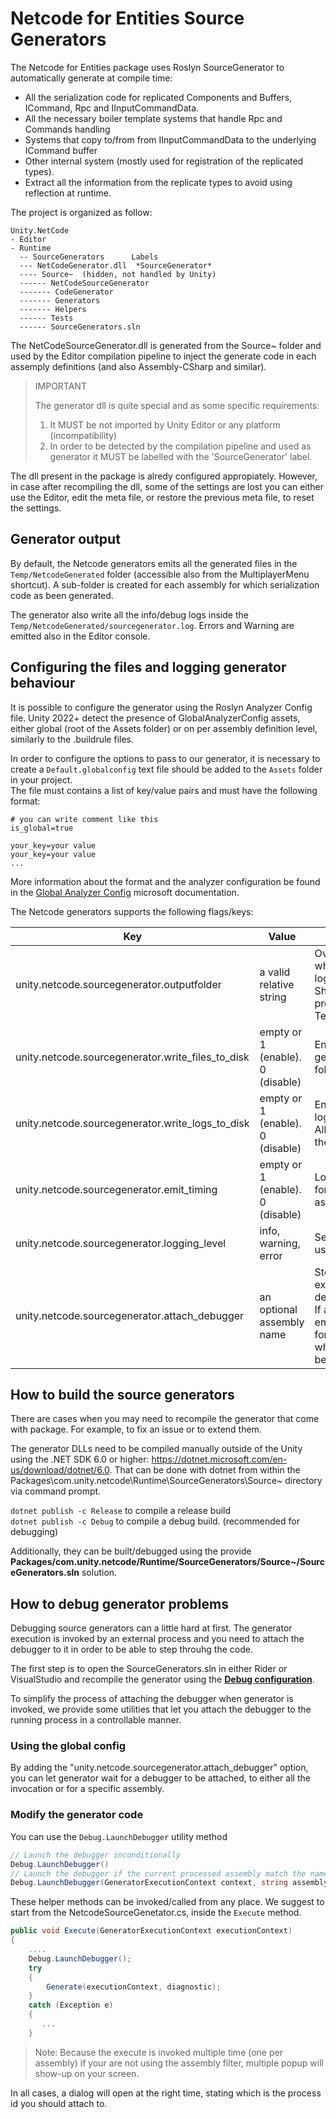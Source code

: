 # Netcode for Entities Source Generators

The Netcode for Entities package uses Roslyn SourceGenerator to automatically generate at compile time:
- All the serialization code for replicated Components and Buffers, ICommand, Rpc and IInputCommandData.
- All the necessary boiler template systems that handle Rpc and Commands handling
- Systems that copy to/from from IInputCommandData to the underlying ICommand buffer
- Other internal system (mostly used for registration of the replicated types).
- Extract all the information from the replicate types to avoid using reflection at runtime.

The project is organized as follow:

```
Unity.NetCode
- Editor
- Runtime
  -- SourceGenerators      Labels
  --- NetCodeGenerator.dll  *SourceGenerator*
  ---- Source~  (hidden, not handled by Unity)
  ------ NetCodeSourceGenerator
  ------- CodeGenerator
  ------- Generators
  ------- Helpers
  ------ Tests
  ------ SourceGenerators.sln  
```

The NetCodeSourceGenerator.dll is generated from the Source~ folder and used by the Editor compilation pipeline to inject the generate code in each assemply definitions (and also Assembly-CSharp and similar).
> IMPORTANT
>
> The generator dll is quite special and as some specific requirements:
> 1) It MUST be not imported by Unity Editor or any platform (incompatibility)
> 2) In order to be detected by the compilation pipeline and used as generator it MUST be labelled with the 'SourceGenerator' label.

The dll present in the package is alredy configured appropiately. However, in case after recompiling the dll, some of the settings are lost
you can either use the Editor, edit the meta file, or restore the previous meta file, to reset the settings.

## Generator output
By default, the Netcode generators emits all the generated files in the `Temp/NetcodeGenerated` folder (accessible also from the MultiplayerMenu shortcut).
A sub-folder is created for each assembly for which serialization code as been generated.

The generator also write all the info/debug logs inside the `Temp/NetcodeGenerated/sourcegenerator.log`. Errors and Warning are emitted also in the Editor console.

## Configuring the files and logging generator behaviour
It is possible to configure the generator using the Roslyn Analyzer Config file. Unity 2022+ detect the presence of GlobalAnalyzerConfig assets, either global (root of the Assets folder)
or on per assembly definition level, similarly to the .buildrule files.  

In order to configure the options to pass to our generator, it is necessary to create a `Default.globalconfig` text file should be added to the `Assets` folder in your project.</br>
The file must contains a list of key/value pairs and must have the following format:

```
# you can write comment like this
is_global=true

your_key=your value
your_key=your value
...
```
More information about the format and the analyzer configuration be found in the [Global Analyzer Config](https://learn.microsoft.com/en-us/dotnet/fundamentals/code-analysis/configuration-files#global-analyzerconfig) microsoft documentation.

The Netcode generators supports the following flags/keys:

| Key                                               | Value                            | Description                                                                                                                                                                        |
|---------------------------------------------------|----------------------------------|------------------------------------------------------------------------------------------------------------------------------------------------------------------------------------|
| unity.netcode.sourcegenerator.outputfolder        | a valid relative string          | Override the output folder where the generator flush logs and generated files. Should be relative to the project path. Default is Temp/NetCodeGenerated.                           |
| unity.netcode.sourcegenerator.write_files_to_disk | empty or 1 (enable). 0 (disable) | Enable/Disable the output generated files to output folder                                                                                                                         |
| unity.netcode.sourcegenerator.write_logs_to_disk  | empty or 1 (enable). 0 (disable) | Enable/Disable writing the logs to the output folder. All logs are redirected to the Editor logs if disabled                                                                       |
| unity.netcode.sourcegenerator.emit_timing         | empty or 1 (enable). 0 (disable) | Logs timings information for each compiled assembly.                                                                                                                               |
| unity.netcode.sourcegenerator.logging_level       | info, warning, error             | Set the logging level to use. **Default is error**.                                                                                                                                |
| unity.netcode.sourcegenerator.attach_debugger     | an optional assembly name        | Stop the generator execution and wait for a debugger to be attached. If assembly name is non empty, the generator wait for the debugger only when the assembly is being processed. |

## How to build the source generators
There are cases when you may need to recompile the generator that come with package. For example, to fix an issue or to extend them.

The generator DLLs need to be compiled manually outside of the Unity using the .NET SDK 6.0 or higher: https://dotnet.microsoft.com/en-us/download/dotnet/6.0.
That can be done with dotnet from within the Packages\com.unity.netcode\Runtime\SourceGenerators\Source~ directory via command prompt.

`dotnet publish -c Release` to compile a release build </br>
`dotnet publish -c Debug` to compile a debug build. (recommended for debugging)

Additionally, they can be built/debugged using the provide **Packages/com.unity.netcode/Runtime/SourceGenerators/Source~/SourceGenerators.sln** solution.

## How to debug generator problems

Debugging source generators can a little hard at first. The generator execution is invoked by an external process and you need to attach the debugger to it in order to be able to step throuhg the code.

The first step is to open the SourceGenerators.sln in either Rider or VisualStudio and recompile the generator using the [**Debug configuration**](#how-to-build-the-source-generators).

To simplify the process of attaching the debugger when generator is invoked, we provide some utilities that let you attach the debugger to the running process in a controllable manner.

### Using the global config

By adding the "unity.netcode.sourcegenerator.attach_debugger" option, you can let generator wait for a debugger to be attached, to either all the invocation or for a specific assembly.

### Modify the generator code
You can use the `Debug.LaunchDebugger` utility method
```csharp
// Launch the debugger inconditionally
Debug.LaunchDebugger()
// Launch the debugger if the current processed assembly match the name
Debug.LaunchDebugger(GeneratorExecutionContext context, string assembly)
```
These helper methods can be invoked/called from any place. We suggest to start from the NetcodeSourceGenetator.cs, inside the `Execute` method.

```csharp
public void Execute(GeneratorExecutionContext executionContext)
{
    ....
    Debug.LaunchDebugger();
    try
    {
        Generate(executionContext, diagnostic);
    }
    catch (Exception e)
    {
       ...
    }
```

>Note:
> Because the execute is invoked multiple time (one per assembly) if your are not using the assembly filter, multiple popup will show-up on your screen.

In all cases, a dialog will open at the right time, stating which is the process id you should attach to.
